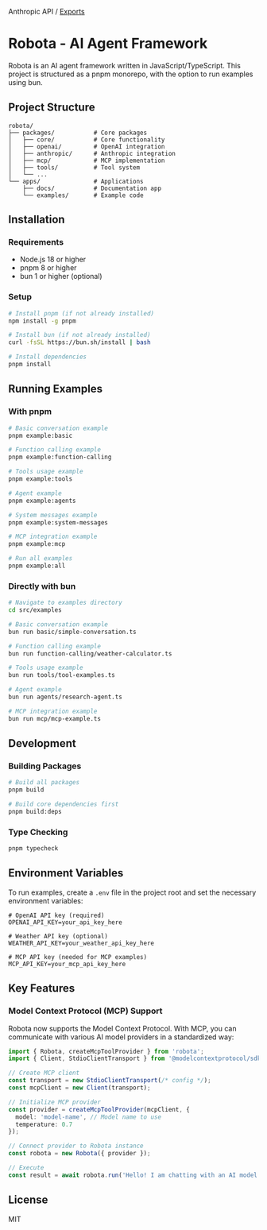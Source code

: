 Anthropic API / [Exports](modules)

# Robota - AI Agent Framework

Robota is an AI agent framework written in JavaScript/TypeScript. This project is structured as a pnpm monorepo, with the option to run examples using bun.

## Project Structure

```
robota/
├── packages/           # Core packages
│   ├── core/           # Core functionality
│   ├── openai/         # OpenAI integration
│   ├── anthropic/      # Anthropic integration
│   ├── mcp/            # MCP implementation
│   ├── tools/          # Tool system
│   └── ...
└── apps/               # Applications
    ├── docs/           # Documentation app
    └── examples/       # Example code
```

## Installation

### Requirements

- Node.js 18 or higher
- pnpm 8 or higher
- bun 1 or higher (optional)

### Setup

```bash
# Install pnpm (if not already installed)
npm install -g pnpm

# Install bun (if not already installed)
curl -fsSL https://bun.sh/install | bash

# Install dependencies
pnpm install
```

## Running Examples

### With pnpm

```bash
# Basic conversation example
pnpm example:basic

# Function calling example
pnpm example:function-calling

# Tools usage example
pnpm example:tools

# Agent example
pnpm example:agents

# System messages example
pnpm example:system-messages

# MCP integration example
pnpm example:mcp

# Run all examples
pnpm example:all
```

### Directly with bun

```bash
# Navigate to examples directory
cd src/examples

# Basic conversation example
bun run basic/simple-conversation.ts

# Function calling example
bun run function-calling/weather-calculator.ts

# Tools usage example
bun run tools/tool-examples.ts

# Agent example
bun run agents/research-agent.ts

# MCP integration example
bun run mcp/mcp-example.ts
```

## Development

### Building Packages

```bash
# Build all packages
pnpm build

# Build core dependencies first
pnpm build:deps
```

### Type Checking

```bash
pnpm typecheck
```

## Environment Variables

To run examples, create a `.env` file in the project root and set the necessary environment variables:

```
# OpenAI API key (required)
OPENAI_API_KEY=your_api_key_here

# Weather API key (optional)
WEATHER_API_KEY=your_weather_api_key_here

# MCP API key (needed for MCP examples)
MCP_API_KEY=your_mcp_api_key_here
```

## Key Features

### Model Context Protocol (MCP) Support

Robota now supports the Model Context Protocol. With MCP, you can communicate with various AI model providers in a standardized way:

```typescript
import { Robota, createMcpToolProvider } from 'robota';
import { Client, StdioClientTransport } from '@modelcontextprotocol/sdk';

// Create MCP client
const transport = new StdioClientTransport(/* config */);
const mcpClient = new Client(transport);

// Initialize MCP provider
const provider = createMcpToolProvider(mcpClient, {
  model: 'model-name', // Model name to use
  temperature: 0.7
});

// Connect provider to Robota instance
const robota = new Robota({ provider });

// Execute
const result = await robota.run('Hello! I am chatting with an AI model connected through MCP.');
```

## License

MIT
